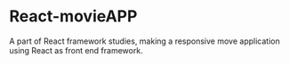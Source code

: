 # React-movieAPP
A part of React framework studies, making a responsive move application using React as front end framework.
